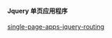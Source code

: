 #### Jquery 单页应用程序
[single-page-apps-jquery-routing](https://coderexample.com/single-page-apps-jquery-routing/)  

